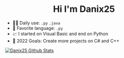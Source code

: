 <h1 align="center">Hi I'm Danix25</h1>

- 👨‍💻 Daily use: `.py` `.java`
- 🤩 Favorite language: `.py`
- 📈 I started on Visual Basic and end on Python
- 🥅 2022 Goals: Create more projects on C# and C++




<a href="https://github.com/Danix25">
 <img align="center" src="https://github-readme-stats.vercel.app/api?username=danix25&&show_icons=true&title_color=ffffff&icon_color=bb2acf&text_color=daf7dc&bg_color=151515" alt="Danix25 Github Stats"/>
</a>
